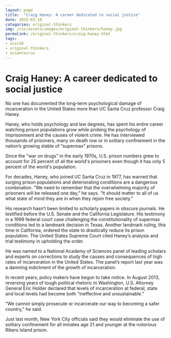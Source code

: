 ```yaml
---
layout: page
title:  "Craig Haney: A career dedicated to social justice"
date: 2015-03-18
categories: original-thinkers
img: /css/assets/images/original-thinkers/haney.jpg
permalink: /original-thinkers/craig-haney.html
tags: 
- ucsc50
- original-thinkers
- ucsantacruz
---
```


# Craig Haney: A career dedicated to social justiceNo one has documented the long-term psychological damage of incarceration in the United States more than UC Santa Cruz professor Craig Haney.Haney, who holds psychology and law degrees, has spent his entire career watching prison populations grow while probing the psychology of imprisonment and the causes of violent crime. He has interviewed thousands of prisoners, many on death row or in solitary confinement in the nation’s growing stable of “supermax” prisons. Since the "war on drugs" in the early 1970s, U.S. prison numbers grew to account for 25 percent of all the world's prisoners even though it has only 5 percent of the world's population. For decades, Haney, who joined UC Santa Cruz in 1977, has warned that surging prison populations and deteriorating conditions are a dangerous combination. “We need to remember that the overwhelming majority of prisoners will be released one day,” he says. “It should matter to all of us what state of mind they are in when they rejoin free society.” His research hasn’t been limited to scholarly papers in obscure journals. He testified before the U.S. Senate and the California Legislature. His testimony in a 1999 federal court case challenging the constitutionality of supermax conditions led to a landmark decision in Texas. Another landmark ruling, this time in California, ordered the state to drastically reduce its prison population. The United States Supreme Court cited Haney’s analysis and trial testimony in upholding the order.He was named to a National Academy of Sciences panel of leading scholars and experts on corrections to study the causes and consequences of high rates of incarceration in the United States. The panel’s report last year was a damning indictment of the growth of incarceration.In recent years, policy makers have begun to take notice. In August 2013, reversing years of tough political rhetoric in Washington, U.S. Attorney General Eric Holder declared that levels of incarceration at federal, state and local levels had become both "ineffective and unsustainable.”"We cannot simply prosecute or incarcerate our way to becoming a safer country," he said. Just last month, New York City officials said they would eliminate the use of solitary confinement for all inmates age 21 and younger at the notorious Rikers Island prison. 